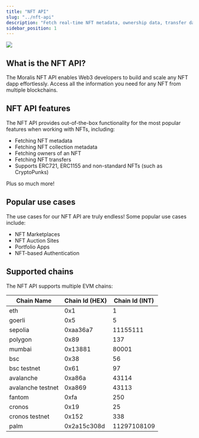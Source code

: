 ```yaml
---
title: "NFT API"
slug: "../nft-api"
description: "Fetch real-time NFT metadata, ownership data, transfer data, NFT prices, and much more with the most popular cross-chain NFT API in Web3."
sidebar_position: 1
---
```

![](/img/content/0d1bb91-image.png)

## What is the NFT API?

The Moralis NFT API enables Web3 developers to build and scale any NFT dapp effortlessly. Access all the information you need for any NFT from multiple blockchains.

## NFT API features

The NFT API provides out-of-the-box functionality for the most popular features when working with NFTs, including:

- Fetching NFT metadata
- Fetching NFT collection metadata
- Fetching owners of an NFT
- Fetching NFT transfers
- Supports ERC721, ERC1155 and non-standard NFTs (such as CryptoPunks)

Plus so much more!

## Popular use cases

The use cases for our NFT API are truly endless! Some popular use cases include:

- NFT Marketplaces
- NFT Auction Sites
- Portfolio Apps
- NFT-based Authentication

## Supported chains

The NFT API supports multiple EVM chains:

| Chain Name        | Chain Id (HEX) | Chain Id (INT) |
| ----------------- | -------------- | -------------- |
| eth               | 0x1            | 1              |
| goerli            | 0x5            | 5              |
| sepolia           | 0xaa36a7       | 11155111       |
| polygon           | 0x89           | 137            |
| mumbai            | 0x13881        | 80001          |
| bsc               | 0x38           | 56             |
| bsc testnet       | 0x61           | 97             |
| avalanche         | 0xa86a         | 43114          |
| avalanche testnet | 0xa869         | 43113          |
| fantom            | 0xfa           | 250            |
| cronos            | 0x19           | 25             |
| cronos testnet    | 0x152          | 338            |
| palm              | 0x2a15c308d    | 11297108109    |